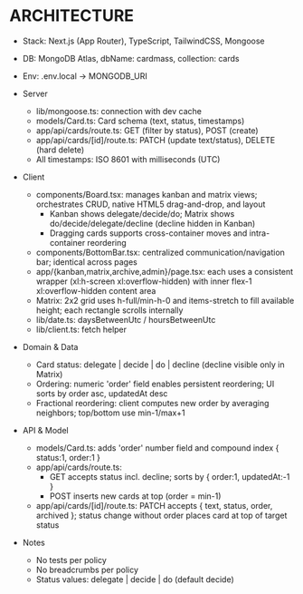 # ARCHITECTURE

- Stack: Next.js (App Router), TypeScript, TailwindCSS, Mongoose
- DB: MongoDB Atlas, dbName: cardmass, collection: cards
- Env: .env.local -> MONGODB_URI

- Server
  - lib/mongoose.ts: connection with dev cache
  - models/Card.ts: Card schema (text, status, timestamps)
  - app/api/cards/route.ts: GET (filter by status), POST (create)
  - app/api/cards/[id]/route.ts: PATCH (update text/status), DELETE (hard delete)
  - All timestamps: ISO 8601 with milliseconds (UTC)

- Client
  - components/Board.tsx: manages kanban and matrix views; orchestrates CRUD, native HTML5 drag-and-drop, and layout
    - Kanban shows delegate/decide/do; Matrix shows do/decide/delegate/decline (decline hidden in Kanban)
    - Dragging cards supports cross-container moves and intra-container reordering
  - components/BottomBar.tsx: centralized communication/navigation bar; identical across pages
  - app/{kanban,matrix,archive,admin}/page.tsx: each uses a consistent wrapper (xl:h-screen xl:overflow-hidden) with inner flex-1 xl:overflow-hidden content area
  - Matrix: 2x2 grid uses h-full/min-h-0 and items-stretch to fill available height; each rectangle scrolls internally
  - lib/date.ts: daysBetweenUtc / hoursBetweenUtc
  - lib/client.ts: fetch helper

- Domain & Data
  - Card status: delegate | decide | do | decline (decline visible only in Matrix)
  - Ordering: numeric 'order' field enables persistent reordering; UI sorts by order asc, updatedAt desc
  - Fractional reordering: client computes new order by averaging neighbors; top/bottom use min-1/max+1

- API & Model
  - models/Card.ts: adds 'order' number field and compound index { status:1, order:1 }
  - app/api/cards/route.ts:
    - GET accepts status incl. decline; sorts by { order:1, updatedAt:-1 }
    - POST inserts new cards at top (order = min-1)
  - app/api/cards/[id]/route.ts: PATCH accepts { text, status, order, archived }; status change without order places card at top of target status

- Notes
  - No tests per policy
  - No breadcrumbs per policy
  - Status values: delegate | decide | do (default decide)
